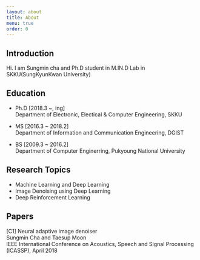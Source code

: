 ```yaml
---
layout: about
title: About
menu: true
order: 0
---
```


## Introduction

Hi. I am Sungmin cha and Ph.D student in M.IN.D Lab in SKKU(SungKyunKwan University)

## Education

- Ph.D [2018.3 ~, ing]  
Department of Electronic, Electical & Computer Engineering, SKKU

- MS [2016.3 ~ 2018.2]  
Department of Information and Communication Engineering, DGIST

- BS [2009.3 ~ 2016.2]  
Department of Computer Enginerring, Pukyoung National University

## Research Topics

- Machine Learning and Deep Learning
- Image Denoising using Deep Learning
- Deep Reinforcement Learning

## Papers

[C1] Neural adaptive image denoiser  
Sungmin Cha and Taesup Moon  
IEEE International Conference on Acoustics, Speech and Signal Processing (ICASSP), April 2018

